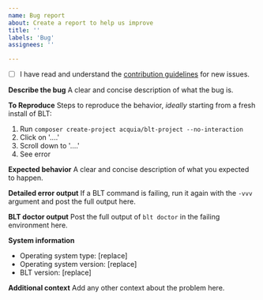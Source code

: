 ```yaml
---
name: Bug report
about: Create a report to help us improve
title: ''
labels: 'Bug'
assignees: ''

---
```


- [ ] I have read and understand the [contribution guidelines](../../docs/CONTRIBUTING.md) for new issues.

**Describe the bug**
A clear and concise description of what the bug is.

**To Reproduce**
Steps to reproduce the behavior, _ideally_ starting from a fresh install of BLT:
1. Run `composer create-project acquia/blt-project --no-interaction`
2. Click on '....'
3. Scroll down to '....'
4. See error

**Expected behavior**
A clear and concise description of what you expected to happen.

**Detailed error output**
If a BLT command is failing, run it again with the `-vvv` argument and post the full output here.

**BLT doctor output**
Post the full output of `blt doctor` in the failing environment here.

**System information**
* Operating system type: [replace]
* Operating system version: [replace]
* BLT version: [replace]

**Additional context**
Add any other context about the problem here.

